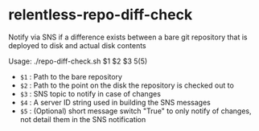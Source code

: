 relentless-repo-diff-check
==========================
Notify via SNS if a difference exists between a bare git repository that is deployed to disk and actual disk contents

Usage: ./repo-diff-check.sh $1 $2 $3 $5 ($5)

* `$1` : Path to the bare repository
* `$2` : Path to the point on the disk the repository is checked out to
* `$3` : SNS topic to notify in case of changes
* `$4` : A server ID string used in building the SNS messages
* `$5` : (Optional) short message switch "True" to only notify of changes, not detail them in the SNS notification
